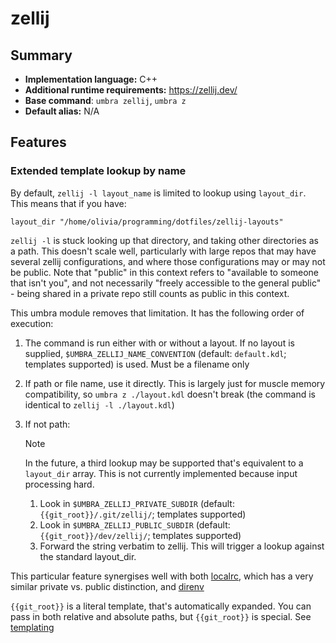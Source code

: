 # zellij

## Summary
* **Implementation language:** C++
* **Additional runtime requirements:** https://zellij.dev/
* **Base command**: `umbra zellij`, `umbra z`
* **Default alias:** N/A

## Features

### Extended template lookup by name

By default, `zellij -l layout_name` is limited to lookup using `layout_dir`. This means that if you have:
```
layout_dir "/home/olivia/programming/dotfiles/zellij-layouts"
```

`zellij -l` is stuck looking up that directory, and taking other directories as a path. This doesn't scale well, particularly with large repos that may have several zellij configurations, and where those configurations may or may not be public. Note that "public" in this context refers to "available to someone that isn't you", and not necessarily "freely accessible to the general public" - being shared in a private repo still counts as public in this context.

This umbra module removes that limitation. It has the following order of execution:

1. The command is run either with or without a layout. If no layout is supplied, `$UMBRA_ZELLIJ_NAME_CONVENTION` (default: `default.kdl`; templates supported) is used. Must be a filename only
2. If path or file name, use it directly. This is largely just for muscle memory compatibility, so `umbra z ./layout.kdl` doesn't break (the command is identical to `zellij -l ./layout.kdl`)
3. If not path:
    > [!note]
    > In the future, a third lookup may be supported that's equivalent to a `layout_dir` array. This is not currently implemented because input processing hard.

    1. Look in `$UMBRA_ZELLIJ_PRIVATE_SUBDIR` (default: `{{git_root}}/.git/zellij/`; templates supported) 
    2. Look in `$UMBRA_ZELLIJ_PUBLIC_SUBDIR` (default: `{{git_root}}/dev/zellij/`; templates supported)
    3. Forward the string verbatim to zellij. This will trigger a lookup against the standard layout_dir.


This particular feature synergises well with both [localrc](docs/modules/localrc.md), which has a very similar private vs. public distinction, and [direnv](https://github.com/direnv/direnv/)

`{{git_root}}` is a literal template, that's automatically expanded. You can pass in both relative and absolute paths, but `{{git_root}}` is special. See [templating](../special/Templating.md)
